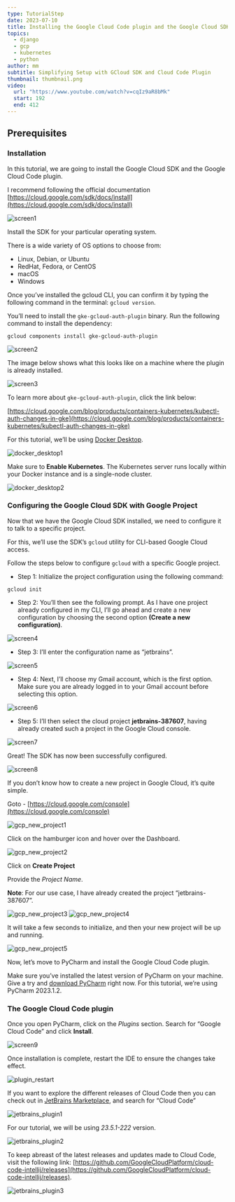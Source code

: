 ```yaml
---
type: TutorialStep
date: 2023-07-10
title: Installing the Google Cloud Code plugin and the Google Cloud SDK
topics:
  - django
  - gcp
  - kubernetes
  - python
author: mm
subtitle: Simplifying Setup with GCloud SDK and Cloud Code Plugin
thumbnail: thumbnail.png
video:
  url: "https://www.youtube.com/watch?v=cqIz9aR8bMk"
  start: 192
  end: 412
---
```


## Prerequisites

### Installation

In this tutorial, we are going to install the Google Cloud SDK and the Google Cloud Code plugin.

I recommend following the official documentation [https://cloud.google.com/sdk/docs/install](https://cloud.google.com/sdk/docs/install)

![screen1](./images/screen1.png)

Install the SDK for your particular operating system.

There is a wide variety of OS options to choose from:

- Linux, Debian, or Ubuntu
- RedHat, Fedora, or CentOS
- macOS
- Windows

Once you’ve installed the gcloud CLI, you can confirm it by typing the following command in the terminal: `gcloud version`.

You’ll need to install the `gke-gcloud-auth-plugin` binary. Run the following command to install the dependency:

```
gcloud components install gke-gcloud-auth-plugin
```

![screen2](./images/screen2.png)

The image below shows what this looks like on a machine where the plugin is already installed.

![screen3](./images/screen3.png)

To learn more about `gke-gcloud-auth-plugin`, click the link below:

[https://cloud.google.com/blog/products/containers-kubernetes/kubectl-auth-changes-in-gke](https://cloud.google.com/blog/products/containers-kubernetes/kubectl-auth-changes-in-gke)

For this tutorial, we’ll be using [Docker Desktop](https://www.docker.com/products/docker-desktop/).

![docker_desktop1](./images/docker_desktop1.png)

Make sure to **Enable Kubernetes**. The Kubernetes server runs locally within your Docker instance and is a single-node cluster.

![docker_desktop2](./images/docker_desktop2.png)

### Configuring the Google Cloud SDK with Google Project

Now that we have the Google Cloud SDK installed, we need to configure it to talk to a specific project.

For this, we’ll use the SDK’s `gcloud` utility for CLI-based Google Cloud access.

Follow the steps below to configure `gcloud` with a specific Google project.

- Step 1: Initialize the project configuration using the following command:

```
gcloud init
```

- Step 2: You’ll then see the following prompt. As I have one project already configured in my CLI, I’ll go ahead and create a new configuration by choosing the second option **(Create a new configuration)**.

![screen4](./images/screen4.png)

- Step 3: I’ll enter the configuration name as “jetbrains”.

![screen5](./images/screen5.png)

- Step 4: Next, I’ll choose my Gmail account, which is the first option. Make sure you are already logged in to your Gmail account before selecting this option.

![screen6](./images/screen6.png)

- Step 5: I’ll then select the cloud project **jetbrains-387607**, having already created such a project in the Google Cloud console.

![screen7](./images/screen7.png)

Great! The SDK has now been successfully configured.

![screen8](./images/screen8.png)

If you don’t know how to create a new project in Google Cloud, it’s quite simple.

Goto - [https://cloud.google.com/console](https://cloud.google.com/console)

![gcp_new_project1](./images/gcp_new_project1.png)

Click on the hamburger icon and hover over the Dashboard.

![gcp_new_project2](./images/gcp_new_project_2.png)

Click on **Create Project**

Provide the _Project Name_.

**Note**: For our use case, I have already created the project “jetbrains-387607”.

![gcp_new_project3](./images/gcp_new_project_3.png)
![gcp_new_project4](./images/gcp_new_project_4.png)

It will take a few seconds to initialize, and then your new project will be up and running.

![gcp_new_project5](./images/gcp_new_project_5.png)

Now, let’s move to PyCharm and install the Google Cloud Code plugin.

Make sure you’ve installed the latest version of PyCharm on your machine. Give a try and [download PyCharm](https://www.jetbrains.com/pycharm/download/) right now. For this tutorial, we’re using PyCharm 2023.1.2.

### The Google Cloud Code plugin

Once you open PyCharm, click on the _Plugins_ section.
Search for “Google Cloud Code” and click **Install**.

![screen9](./images/screen9.png)

Once installation is complete, restart the IDE to ensure the changes take effect.

![plugin_restart](./images/plugIn_restart_1.png)

If you want to explore the different releases of Cloud Code then you can check out in [JetBrains Marketplace](https://plugins.jetbrains.com/), and search for “Cloud Code”

![jetbrains_plugin1](./images/jb_plugin1.png)

For our tutorial, we will be using _23.5.1-222_ version.

![jetbrains_plugin2](./images/jb_plugin2.png)

To keep abreast of the latest releases and updates made to Cloud Code, visit the following link: [https://github.com/GoogleCloudPlatform/cloud-code-intellij/releases](https://github.com/GoogleCloudPlatform/cloud-code-intellij/releases).

![jetbrains_plugin3](./images/jb_plugin3.png)
